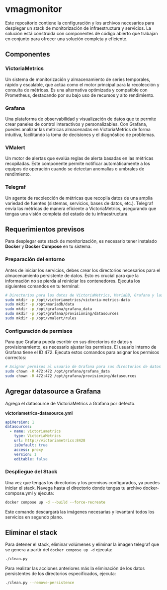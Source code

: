 # vmagmonitor
Este repositorio contiene la configuración y los archivos necesarios para desplegar un stack de monitorización de infraestructura y servicios. La solución está construida con componentes de código abierto que trabajan en conjunto para ofrecer una solución completa y eficiente.

## Componentes
### VictoriaMetrics
Un sistema de monitorización y almacenamiento de series temporales, rápido y escalable, que actúa como el motor principal para la recolección y consulta de métricas. Es una alternativa optimizada y compatible con Prometheus, destacando por su bajo uso de recursos y alto rendimiento.

### Grafana 
Una plataforma de observabilidad y visualización de datos que te permite crear paneles de control interactivos y personalizables. Con Grafana, puedes analizar las métricas almacenadas en VictoriaMetrics de forma intuitiva, facilitando la toma de decisiones y el diagnóstico de problemas.

### VMalert
Un motor de alertas que evalúa reglas de alerta basadas en las métricas recopiladas. Este componente permite notificar automáticamente a los equipos de operación cuando se detectan anomalías o umbrales de rendimiento.

### Telegraf
Un agente de recolección de métricas que recopila datos de una amplia variedad de fuentes (sistemas, servicios, bases de datos, etc.). Telegraf envía las métricas de manera eficiente a VictoriaMetrics, asegurando que tengas una visión completa del estado de tu infraestructura.

## Requerimientos previsos
Para desplegar este stack de monitorización, es necesario tener instalado **Docker** y **Docker Compose** en tu sistema.

### Preparación del entorno
Antes de iniciar los servicios, debes crear los directorios necesarios para el almacenamiento persistente de datos. Esto es crucial para que la información no se pierda al reiniciar los contenedores.
Ejecuta los siguientes comandos en tu terminal:
```bash
# Directorios para los datos de VictoriaMetrics, MariaDB, Grafana y las reglas de vmalert
sudo mkdir -p /opt/victoriametrics/victoria-metrics-data
sudo mkdir -p /opt/mariadb/data
sudo mkdir -p /opt/grafana/grafana_data
sudo mkdir -p /opt/grafana/provisioning/datasources
sudo mkdir -p /opt/vmalert/rules
```

### Configuración de permisos
Para que Grafana pueda escribir en sus directorios de datos y provisionamiento, es necesario ajustar los permisos. El usuario interno de Grafana tiene el ID 472.
Ejecuta estos comandos para asignar los permisos correctos:
```bash
# Asignar permisos al usuario de Grafana para sus directorios de datos
sudo chown -R 472:472 /opt/grafana/grafana_data
sudo chown -R 472:472 /opt/grafana/provisioning/datasources
```

## Agregar datasource a Grafana
Agrega el datasource de VictoriaMetrics a Grafana por defecto.

**victoriametrics-datasource.yml**
```yml
apiVersion: 1
datasources:
  - name: victoriametrics
    type: VictoriaMetrics
    url: http://victoriametrics:8428
    isDefault: true
    access: proxy
    version: 1
    editable: false
```

### Despliegue del Stack
Una vez que tengas los directorios y los permisos configurados, ya puedes iniciar el stack. 
Navega hasta el directorio donde tengas tu archivo docker-compose.yml y ejecuta:
```bash
docker compose up -d --build --force-recreate
```
Este comando descargará las imágenes necesarias y levantará todos los servicios en segundo plano.

## Eliminar el stack 
Para detener el stack, eliminar volúmenes y eliminar la imagen telegraf que se genera a partir del `docker compose up -d` ejecuta:
```bash
./clean.py
```
Para realizar las acciones anteriores más la eliminación de los datos persistentes de los directorios especificados, ejecuta:
```bash
./clean.py --remove-persistence
```
